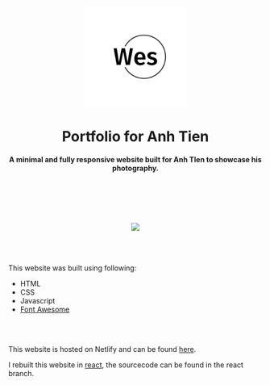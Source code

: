 
<h1 align="center">
  <br>
  <a href="https://wesker.netlify.app/"><img src="https://github.com/maneesha14w/wes-portfolio/blob/main/assets/logos/logo-black.png?raw=true" alt="Markdownify" width="200"></a>
  <br> <br>
  Portfolio for Anh Tien
  <br>
</h1>

<h4 align="center">A minimal and fully responsive website built for Anh TIen to showcase his photography.</h4>

  <br> <br>  <br> <br>

  <p align="center">
    <img src="https://github.com/maneesha14w/wes-portfolio/blob/main/assets/gif.gif?raw=true"/>
  </p>

  <br> <br> 
  
This website was built using following:

- HTML
- CSS
- Javascript
- [Font Awesome](https://fontawesome.com/icons)

 <br> <br>

 This website is hosted on Netlify and can be found [here](https://wesker.netlify.app/).

I rebuilt this website in [react](https://wesreact.netlify.app/), the sourcecode can be found in the react branch.
  

